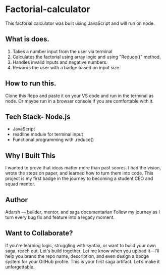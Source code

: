 # Factorial-calculator
This factorial calculator was built using JavaScript and will run on node.

## What is does.
1. Takes a number input from the user via terminal
2.  Calculates the factorial using array logic and using "Reduce()" method.
3.  Handles invalid inputs and negative numbers.
4.  Rewards the user with a badge based on input size.

## How to run this.
Clone this Repo and paste it on your VS code and run in the terminal as node. Or maybe run in a browser console if you are comfortable with it.

## Tech Stack- Node.js
- JavaScript
- readline module for terminal input
- Functional programming with .reduce()

 ## Why I Built This
 I wanted to prove that ideas matter more than past scores. I had the vision, wrote the steps on paper, and learned how to turn them into code. This project is my first badge in the journey to becoming a student CEO and squad mentor.

 ## Author
 Adarsh — builder, mentor, and saga documentarian
Follow my journey as I turn every bug fix and feature into a legacy moment.

 ## Want to Collaborate?
 If you're learning logic, struggling with syntax, or want to build your own saga, reach out. Let's build together.
Let me know when you upload it—I’ll help you brand the repo name, description, and even design a badge system for your GitHub profile. This is your first saga artifact. Let’s make it unforgettable.
